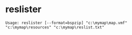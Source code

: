# reslister
`Usage: reslister [--format=bspzip] "c:\mymap\map.vmf" "c:\mymap\resources" "c:\mymap\reslist.txt"`
